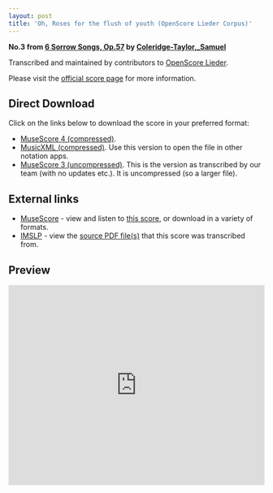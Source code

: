 ```yaml
---
layout: post
title: 'Oh, Roses for the flush of youth (OpenScore Lieder Corpus)'
---
```


__No.3 from [6 Sorrow Songs, Op.57](https://fourscoreandmore.org/openscore/lieder/Coleridge-Taylor,_Samuel/6_Sorrow_Songs,_Op.57/) by [Coleridge-Taylor,_Samuel](https://fourscoreandmore.org/openscore/lieder/Coleridge-Taylor,_Samuel)__

Transcribed and maintained by contributors to [OpenScore Lieder].

Please visit the [official score page] for more information.

[official score page]: https://musescore.com/openscore-lieder-corpus/scores/6189637
[OpenScore Lieder]: https://musescore.com/openscore-lieder-corpus

## Direct Download

Click on the links below to download the score in your preferred format:
- [MuseScore 4 (compressed)](https://fourscoreandmore.org/openscore/lieder/Coleridge-Taylor,_Samuel/6_Sorrow_Songs,_Op.57/3_Oh,_Roses_for_the_flush_of_youth.mscz).
- [MusicXML (compressed)](https://fourscoreandmore.org/openscore/lieder/Coleridge-Taylor,_Samuel/6_Sorrow_Songs,_Op.57/3_Oh,_Roses_for_the_flush_of_youth.mxl). Use this version to open the file in other notation apps.
- [MuseScore 3 (uncompressed)](https://raw.githubusercontent.com/OpenScore/Lieder/refs/heads/main/scores/Coleridge-Taylor,_Samuel/6_Sorrow_Songs,_Op.57/3_Oh,_Roses_for_the_flush_of_youth/lc6189637.mscx). This is the version as transcribed by our team (with no updates etc.). It is uncompressed (so a larger file).

## External links

- [MuseScore] - view and listen to [this score][MuseScore], or download in a variety of formats.
- [IMSLP] - view the [source PDF file(s)][IMSLP] that this score was transcribed from.

[MuseScore]: https://musescore.com/score/6189637
[IMSLP]: https://imslp.org/wiki/Special:ReverseLookup/23607

## Preview

<iframe width="100%" height="394" src="https://musescore.com/openscore-lieder-corpus/scores/6189637/embed" frameborder="0" allowfullscreen allow="autoplay; fullscreen"></iframe>
